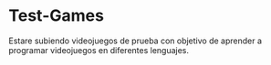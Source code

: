 # Test-Games
 Estare subiendo videojuegos de prueba con objetivo de aprender a programar videojuegos en diferentes lenguajes.
